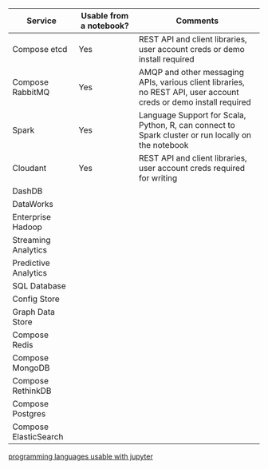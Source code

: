 | Service                 | Usable from a notebook? | Comments |
|-------------------------|-------------------------|----------|
| Compose etcd            | Yes                     | REST API and client libraries, user account creds or demo install required |
| Compose RabbitMQ        | Yes                     | AMQP and other messaging APIs, various client libraries, no REST API, user account creds or demo install required |
| Spark                   | Yes                     | Language Support for Scala, Python, R, can connect to Spark cluster or run locally on the notebook |
| Cloudant                | Yes                     | REST API and client libraries, user account creds required for writing |
| DashDB                  | 
| DataWorks               | 
| Enterprise Hadoop       | 
| Streaming Analytics     | 
| Predictive Analytics    | 
| SQL Database            | 
| Config Store            | 
| Graph Data Store        | 
| Compose Redis           | 
| Compose MongoDB         | 
| Compose RethinkDB       | 
| Compose Postgres        | 
| Compose ElasticSearch   | 




[programming languages usable with jupyter](https://github.com/ipython/ipython/wiki/IPython-kernels-for-other-languages)
